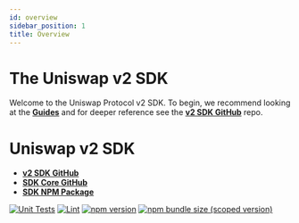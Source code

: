 ```yaml
---
id: overview
sidebar_position: 1
title: Overview
---
```


# The Uniswap v2 SDK

Welcome to the Uniswap Protocol v2 SDK. To begin, we recommend looking at the [**Guides**](./guides/01-quick-start.md) and for deeper reference see the [**v2 SDK GitHub**](https://github.com/Uniswap/v2-sdk) repo.


# Uniswap v2 SDK

- [**v2 SDK GitHub**](https://github.com/Uniswap/v2-sdk)
- [**SDK Core GitHub**](https://github.com/Uniswap/sdk-core)
- [**SDK NPM Package**](https://www.npmjs.com/package/@uniswap/v2-sdk)

[![Unit Tests](https://github.com/Uniswap/v2-sdk/workflows/Unit%20Tests/badge.svg)](https://github.com/Uniswap/v2-sdk/actions?query=workflow%3A%22Unit+Tests%22)
[![Lint](https://github.com/Uniswap/v2-sdk/workflows/Lint/badge.svg)](https://github.com/Uniswap/v2-sdk/actions?query=workflow%3ALint)
[![npm version](https://img.shields.io/npm/v/@uniswap/v2-sdk/latest.svg)](https://www.npmjs.com/package/@uniswap/v2-sdk/v/latest)
[![npm bundle size (scoped version)](https://img.shields.io/bundlephobia/minzip/@uniswap/v2-sdk/latest.svg)](https://bundlephobia.com/result?p=@uniswap/v2-sdk@latest)